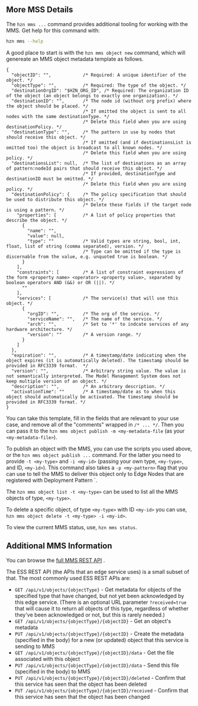 ## <a id=mms-details></a> More MSS Details

The `hzn mms ...` command provides additional tooling for working with the MMS. Get  help for this command with:

```bash
hzn mms --help
```

A good place to start is with the `hzn mms object new` command, which will genereate an MMS object metadata template as follows. 

```text
{
  "objectID": "",            /* Required: A unique identifier of the object. */
  "objectType": "",          /* Required: The type of the object. */
  "destinationOrgID": "$HZN_ORG_ID", /* Required: The organization ID of the object (an object belongs to exactly one organization). */
  "destinationID": "",       /* The node id (without org prefix) where the object should be placed. */
                             /* If omitted the object is sent to all nodes with the same destinationType. */
                             /* Delete this field when you are using destinationPolicy. */
  "destinationType": "",     /* The pattern in use by nodes that should receive this object. */
                             /* If omitted (and if destinationsList is omitted too) the object is broadcast to all known nodes. */
                             /* Delete this field when you are using policy. */
  "destinationsList": null,  /* The list of destinations as an array of pattern:nodeId pairs that should receive this object. */
                             /* If provided, destinationType and destinationID must be omitted. */
                             /* Delete this field when you are using policy. */
  "destinationPolicy": {     /* The policy specification that should be used to distribute this object. */
                             /* Delete these fields if the target node is using a pattern. */
    "properties": [          /* A list of policy properties that describe the object. */
      {
        "name": "",
        "value": null,
        "type": ""           /* Valid types are string, bool, int, float, list of string (comma separated), version. */
                             /* Type can be omitted if the type is discernable from the value, e.g. unquoted true is boolean. */
      }
    ],
    "constraints": [         /* A list of constraint expressions of the form <property name> <operator> <property value>, separated by boolean operators AND (&&) or OR (||). */
      ""
    ],
    "services": [            /* The service(s) that will use this object. */
      {
        "orgID": "",         /* The org of the service. */
        "serviceName": "",   /* The name of the service. */
        "arch": "",          /* Set to '*' to indcate services of any hardware architecture. */
        "version": ""        /* A version range. */
      }
    ]
  },
  "expiration": "",          /* A timestamp/date indicating when the object expires (it is automatically deleted). The timestamp should be provided in RFC3339 format.  */
  "version": "",             /* Arbitrary string value. The value is not semantically interpreted. The Model Management System does not keep multiple version of an object. */
  "description": "",         /* An arbitrary description. */
  "activationTime": ""       /* A timestamp/date as to when this object should automatically be activated. The timestamp should be provided in RFC3339 format. */
}
```




You can take this template, fill in the fields that are relevant to your use case, and remove all of the "comments" wrapped in `/* ... */`. Then you can pass it to the `hzn mms object publish -m <my-metadata-file` (as your `<my-metadata-file>`).

To publish an object with the MMS, you can use the scripts you used above, or the `hzn mms object publish ...` command. For the latter you need to provide `-t <my-type>` and `-i <my-id>` (passing your own type, `<my-type>`, and ID, `<my-id>`). This command also takes a `-p <my-pattern>` flag that you can use to tell the MMS to deliver this object only to Edge Nodes that are registered with Deployment Pattern `<my-pattern>.



The `hzn mms object list -t <my-type>` can be used to list all the MMS objects of type, `<my-type>`.

To delete a specific object, of type `<my-type>` with ID `<my-id>` you can use, `hzn mms object delete -t <my-type> -i <my-id>`.

To view the current MMS status, use, `hzn mms status`.

## Additional MMS Information

You can browse the [full MMS REST API](https://petstore.swagger.io/?url=https://raw.githubusercontent.com/open-horizon/edge-sync-service/master/swagger.json) .

The ESS REST API (the APIs that an edge service uses) is a small subset of that. The most commonly used ESS REST APIs are:

- `GET /api/v1/objects/{objectType}` - Get metadata for objects of the specified type that have changed, but not yet been acknowledged by this edge service. (There is an optional URL parameter `?received=true` that will cause it to return all objects of this type, regardless of whether they've been acknowledged or not, but this is rarely needed.)
- `GET /api/v1/objects/{objectType}/{objectID}` - Get an object's metadata
- `PUT /api/v1/objects/{objectType}/{objectID}` - Create the metadata (specified in the body) for a new (or updated) object that this service is sending to MMS
- `GET /api/v1/objects/{objectType}/{objectID}/data` - Get the file associated with this object
- `PUT /api/v1/objects/{objectType}/{objectID}/data` - Send this file (specified in the body) to MMS
- `PUT /api/v1/objects/{objectType}/{objectID}/deleted` - Confirm that this service has seen that the object has been deleted
- `PUT /api/v1/objects/{objectType}/{objectID}/received` - Confirm that this service has seen that the object has been changed
